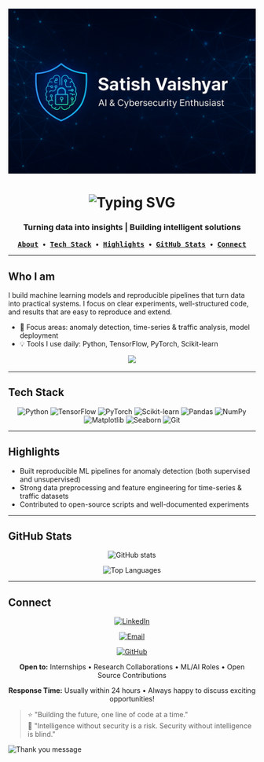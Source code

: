 <a name="top"></a>
<!-- Banner -->
![Banner](./banner.png)

<!-- <h1 align="center">👋 Hi, I’m Satish Vaishyar</h1>
<h3 align="center">AI & ML Enthusiast — turning data into defense</h3> -->

<div align="center">
  <h1>
    <img src="https://readme-typing-svg.herokuapp.com?font=Fira+Code&weight=600&size=40&pause=1000&color=00FF7F&center=true&vCenter=true&random=false&width=435&lines=Hi%2C+I'm+Satish;AI+%26+ML+Enthusiast;Data+Scientist;Problem+Solver" alt="Typing SVG" />
  </h1>
  <h3>Turning data into insights | Building intelligent solutions</h3>
</div>

<p align="center">
  <a href="#who-i-am"><kbd><strong>About</strong></kbd></a> &nbsp;•&nbsp;
  <a href="#tech-stack"><kbd><strong>Tech Stack</strong></kbd></a> &nbsp;•&nbsp;
  <a href="#highlights"><kbd><strong>Highlights</strong></kbd></a> &nbsp;•&nbsp;
  <a href="#github-stats"><kbd><strong>GitHub Stats</strong></kbd></a> &nbsp;•&nbsp;
  <a href="#connect"><kbd><strong>Connect</strong></kbd></a>
</p>

---

## <a name="who-i-am"></a>Who I am

I build machine learning models and reproducible pipelines that turn data into practical systems. I focus on clear experiments, well-structured code, and results that are easy to reproduce and extend.

- 🎯 Focus areas: anomaly detection, time-series & traffic analysis, model deployment  
- 💡 Tools I use daily: Python, TensorFlow, PyTorch, Scikit-learn

<div align="center">
<img src="https://quotes-github-readme.vercel.app/api?type=horizontal&theme=dark&quote=Turning%20data%20into%20actionable%20insights&author=Satish%20Vaishyar"/>
</div>

---

## <a name="tech-stack"></a>Tech Stack
<p align="center">
  <img alt="Python" src="https://img.shields.io/badge/Python-3776AB?style=for-the-badge&logo=python&logoColor=white" />
  <img alt="TensorFlow" src="https://img.shields.io/badge/TensorFlow-FF6F00?style=for-the-badge&logo=tensorflow&logoColor=white" />
  <img alt="PyTorch" src="https://img.shields.io/badge/PyTorch-EE4C2C?style=for-the-badge&logo=pytorch&logoColor=white" />
  <img alt="Scikit-learn" src="https://img.shields.io/badge/scikit--learn-F7931E?style=for-the-badge&logo=scikit-learn&logoColor=white" />
  <img alt="Pandas" src="https://img.shields.io/badge/Pandas-150458?style=for-the-badge&logo=pandas&logoColor=white" />
  <img alt="NumPy" src="https://img.shields.io/badge/NumPy-013243?style=for-the-badge&logo=numpy&logoColor=white" />
  <img alt="Matplotlib" src="https://img.shields.io/badge/Matplotlib-11557C?style=for-the-badge&logo=matplotlib&logoColor=white" />
  <img alt="Seaborn" src="https://img.shields.io/badge/Seaborn-4A4E69?style=for-the-badge&logo=seaborn&logoColor=white" />
  <img alt="Git" src="https://img.shields.io/badge/Git-F05032?style=for-the-badge&logo=git&logoColor=white" />
</p>

---

## <a name="highlights"></a>Highlights
- Built reproducible ML pipelines for anomaly detection (both supervised and unsupervised)  
- Strong data preprocessing and feature engineering for time-series & traffic datasets  
- Contributed to open-source scripts and well-documented experiments

---

## <a name="github-stats"></a>GitHub Stats
<p align="center">
  <img src="https://github-readme-stats.vercel.app/api?username=Satish-vaishyar&show_icons=true&title_color=00FF7F&icon_color=00FF7F&text_color=FFFFFF&bg_color=0D1117" alt="GitHub stats" />
</p>

<p align="center">
  <img src="https://github-readme-stats.vercel.app/api/top-langs/?username=Satish-vaishyar&layout=compact&title_color=00FF7F&text_color=FFFFFF&bg_color=0D1117" alt="Top Languages" />
</p>

---

## <a name="connect"></a>Connect
<!-- <p align="center"> -->
<div align="center">
  <a href="https://www.linkedin.com/in/satish-vaishyar"><img src="https://img.shields.io/badge/LinkedIn-0A66C2?style=for-the-badge&logo=linkedin&logoColor=white" alt="LinkedIn" /></a>
  
  <a href="mailto:12vsatish1@gmail.com"><img src="https://img.shields.io/badge/Email-D14836?style=for-the-badge&logo=gmail&logoColor=white" alt="Email" /></a>
  
  <a href="https://github.com/Satish-vaishyar"><img src="https://img.shields.io/badge/GitHub-171515?style=for-the-badge&logo=github&logoColor=white" alt="GitHub" /></a>
<!-- </p> -->
</div>
<div align="center">
  
  **Open to:** Internships • Research Collaborations • ML/AI Roles • Open Source Contributions

  **Response Time:** Usually within 24 hours • Always happy to discuss exciting opportunities!
</div>



> ⭐ "Building the future, one line of code at a time."  
> 💬 "Intelligence without security is a risk. Security without intelligence is blind."


<img src="https://readme-typing-svg.herokuapp.com?font=Fira+Code&size=20&pause=1000&color=00FF7F&center=true&vCenter=true&width=500&lines=Thanks+for+stopping+by!;Let's+build+something+amazing+together!;Always+learning%2C+always+growing!&border_radius=10" alt="Thank you message" />

<!-- <p align="center">Made with ❤️ -->
  <!-- <a href="#top">Back to top</a></p> -->
